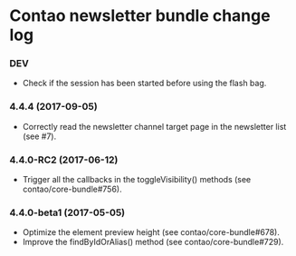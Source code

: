 # Contao newsletter bundle change log

### DEV

 * Check if the session has been started before using the flash bag.

### 4.4.4 (2017-09-05)

 * Correctly read the newsletter channel target page in the newsletter list (see #7).

### 4.4.0-RC2 (2017-06-12)

 * Trigger all the callbacks in the toggleVisibility() methods (see contao/core-bundle#756).

### 4.4.0-beta1 (2017-05-05)

 * Optimize the element preview height (see contao/core-bundle#678).
 * Improve the findByIdOrAlias() method (see contao/core-bundle#729).
